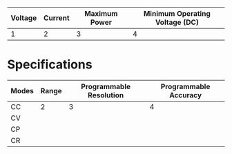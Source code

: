 |Voltage|Current|Maximum Power|Minimum Operating Voltage (DC)|
|-|-|-|-|
|1|2|3|4|

# Specifications
|Modes|Range|Programmable Resolution|Programmable Accuracy|
|-|-|-|-|
|CC|2|3|4|
|CV|
|CP|
|CR|

